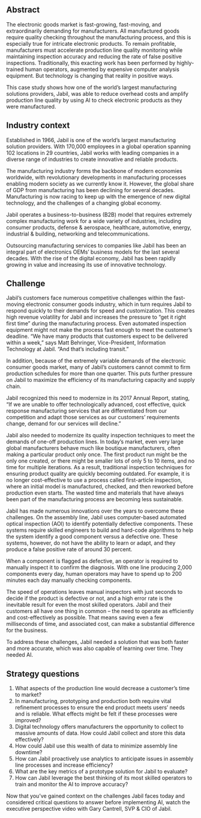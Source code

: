## Abstract

The electronic goods market is fast-growing, fast-moving, and extraordinarily demanding for manufacturers. All manufactured goods require quality checking throughout the manufacturing process, and this is especially true for intricate electronic products. To remain profitable, manufacturers must accelerate production line quality monitoring while maintaining inspection accuracy and reducing the rate of false positive inspections. Traditionally, this exacting work has been performed by highly-trained human operators, augmented by expensive computer analysis equipment. But technology is changing that reality in positive ways.

This case study shows how one of the world’s largest manufacturing solutions providers, Jabil, was able to reduce overhead costs and amplify production line quality by using AI to check electronic products as they were manufactured.

## Industry context

Established in 1966, Jabil is one of the world’s largest manufacturing solution providers. With 170,000 employees in a global operation spanning 102 locations in 29 countries, Jabil works with leading companies in a diverse range of industries to create innovative and reliable products.

The manufacturing industry forms the backbone of modern economies worldwide, with revolutionary developments in manufacturing processes enabling modern society as we currently know it. However, the global share of GDP from manufacturing has been declining for several decades. Manufacturing is now racing to keep up with the emergence of new digital technology, and the challenges of a changing global economy.

Jabil operates a business-to-business (B2B) model that requires extremely complex manufacturing work for a wide variety of industries, including consumer products, defense & aerospace, healthcare, automotive, energy, industrial & building, networking and telecommunications.

Outsourcing manufacturing services to companies like Jabil has been an integral part of electronics OEMs’ business models for the last several decades. With the rise of the digital economy, Jabil has been rapidly growing in value and increasing its use of innovative technology.

## Challenge

Jabil’s customers face numerous competitive challenges within the fast-moving electronic consumer goods industry, which in turn requires Jabil to respond quickly to their demands for speed and customization. This creates high revenue volatility for Jabil and increases the pressure to “get it right first time” during the manufacturing process. Even automated inspection equipment might not make the process fast enough to meet the customer’s deadline. “We have many products that customers expect to be delivered within a week,” says Matt Behringer, Vice-President, Information Technology at Jabil. “And that’s including transit.”

In addition, because of the extremely variable demands of the electronic consumer goods market, many of Jabil’s customers cannot commit to firm production schedules for more than one quarter. This puts further pressure on Jabil to maximize the efficiency of its manufacturing capacity and supply chain.

Jabil recognized this need to modernize in its 2017 Annual Report, stating, “If we are unable to offer technologically advanced, cost effective, quick response manufacturing services that are differentiated from our competition and adapt those services as our customers’ requirements change, demand for our services will decline.”

Jabil also needed to modernize its quality inspection techniques to meet the demands of one-off production lines. In today’s market, even very large global manufacturers behave much like boutique manufacturers, often making a particular product only once. The first product run might be the only one created, or there might be smaller lots of only 5 to 10 items, and no time for multiple iterations. As a result, traditional inspection techniques for ensuring product quality are quickly becoming outdated. For example, it is no longer cost-effective to use a process called first-article inspection, where an initial model is manufactured, checked, and then reworked before production even starts. The wasted time and materials that have always been part of the manufacturing process are becoming less sustainable.

Jabil has made numerous innovations over the years to overcome these challenges. On the assembly line, Jabil uses computer-based automated optical inspection (AOI) to identify potentially defective components. These systems require skilled engineers to build and hard-code algorithms to help the system identify a good component versus a defective one. These systems, however, do not have the ability to learn or adapt, and they produce a false positive rate of around 30 percent.

When a component is flagged as defective, an operator is required to manually inspect it to confirm the diagnosis. With one line producing 2,000 components every day, human operators may have to spend up to 200 minutes each day manually checking components.

The speed of operations leaves manual inspectors with just seconds to decide if the product is defective or not, and a high error rate is the inevitable result for even the most skilled operators. Jabil and their customers all have one thing in common – the need to operate as efficiently and cost-effectively as possible. That means saving even a few milliseconds of time, and associated cost, can make a substantial difference for the business.

To address these challenges, Jabil needed a solution that was both faster and more accurate, which was also capable of learning over time. They needed AI.

## Strategy questions

1. What aspects of the production line would decrease a customer’s time to market?
2. In manufacturing, prototyping and production both require vital refinement processes to ensure the end product meets users’ needs and is reliable. What effects might be felt if these processes were improved?
3. Digital technology offers manufacturers the opportunity to collect to massive amounts of data. How could Jabil collect and store this data effectively?
4. How could Jabil use this wealth of data to minimize assembly line downtime?
5. How can Jabil proactively use analytics to anticipate issues in assembly line processes and increase efficiency?
6. What are the key metrics of a prototype solution for Jabil to evaluate?
7. How can Jabil leverage the best thinking of its most skilled operators to train and monitor the AI to improve accuracy?

Now that you’ve gained context on the challenges Jabil faces today and considered critical questions to answer before implementing AI, watch the executive perspective video with Gary Cantrell, SVP & CIO of Jabil.